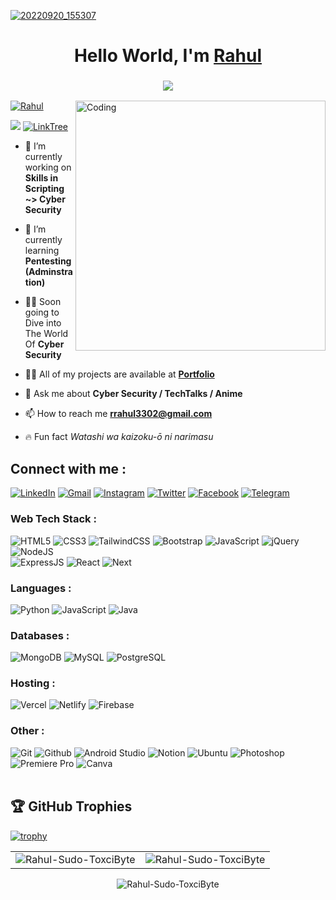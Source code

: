 [![20220920_155307](108818360/191234321-50af8b69-2e7d-4060-b05c-d1fdb8ec2b83.png)](https://github.com/Rahul-Sudo-ToxciByte)

<h1 align="center">Hello World, I'm <a href="https://www.linkedin.com/in/g-rahul-871002255/" target="_blank"> Rahul </a></h1>
<h3 align="center"> <img src="https://readme-typing-svg.herokuapp.com?font=Carter+One&pause=1000&color=3EC156&center=true&width=435&lines=I%E2%80%99m+not+lazy.+I%E2%80%99m+just+on+energy+saving+mode+!;+If+it+works%2C+don%E2%80%99t+touch+it+again+%3A)" /> </h3>
<img align="right" alt="Coding" width="400" src="https://media3.giphy.com/media/umYMU8G2ixG5mJBDo5/giphy.gif?cid=790b7611b9614e167ed147d113987d7e952266171629ec97&rid=giphy.gif&ct=g">

<p align="left"> <a href="https://x.com/rrahul3302" target="_blank"><img src="https://img.shields.io/twitter/follow/Rahul?logo=twitter&style=for-the-badge" alt="Rahul" /></a> </p>
<a href="https://visitorbadge.io/status?path=https%3A%2F%2Fgithub.com%2FRahul-Sudo-ToxciByte"><img src="https://api.visitorbadge.io/api/visitors?path=https%3A%2F%2Fgithub.com%2FRahul-Sudo-ToxciByte&label=Total%20Visitors&countColor=%23263759" /></a>
<a href="https://linktr.ee/krishnaputra.rahul" target="_blank"><img alt="LinkTree" src="https://img.shields.io/badge/linktree-39E09B?style=for-the-badge&logo=linktree&logoColor=white"/></a>

- 🔭 I’m currently working on **Skills in Scripting ~> Cyber Security**

- 🌱 I’m currently learning **Pentesting (Adminstration)**

- 🏊🏻 Soon going to Dive into The World Of **Cyber Security**

- 👨‍💻 All of my projects are available at **<a href="https://linktr.ee/krishnaputra.rahul" target="_blank">Portfolio</a>**

- 💬 Ask me about **Cyber Security / TechTalks / Anime**

- 📫 How to reach me **rrahul3302@gmail.com**

- 🔥 Fun fact _Watashi wa kaizoku-ō ni narimasu_

<h2 align="left">Connect with me :</h2>
<div align="left">
  <a href="https://www.linkedin.com/in/g-rahul-871002255/" target="_blank"><img alt="LinkedIn" src="https://img.shields.io/badge/linkedin-%230077B5.svg?style=for-the-badge&logo=linkedin&logoColor=white"/></a>
   <a href="mailto:rrahul3302@gmail.com" target="_blank"><img alt="Gmail" src="https://img.shields.io/badge/Gmail-D14836?style=for-the-badge&logo=gmail&logoColor=white"/></a>
   <a href="https://www.instagram.com/krishnaputra.rahul" target="_blank"><img alt="Instagram" src="https://img.shields.io/badge/Instagram-E4405F?style=for-the-badge&logo=instagram&logoColor=white"/></a>
   <a href="https://x.com/rrahul3302" target="_blank"><img alt="Twitter" src="https://img.shields.io/badge/Twitter-1DA1F2?style=for-the-badge&logo=twitter&logoColor=white"/></a>
   <a href="https://www.facebook.com/g.rahul.177810/" target="_blank"><img alt="Facebook" src="https://img.shields.io/badge/Facebook-1877F2?style=for-the-badge&logo=facebook&logoColor=white"/></a>
   <a href="https://t.me/Krishnaputra_Rahul" target="_blank"><img alt="Telegram" src="https://img.shields.io/badge/Telegram-2CA5E0?style=for-the-badge&logo=telegram&logoColor=white"/></a>
</div>

<h3 align="left">Web Tech Stack :</h3>
<div align="left">
<img alt="HTML5" src="https://img.shields.io/badge/html5-%23E34F26.svg?style=for-the-badge&logo=html5&logoColor=white"/>
<img alt="CSS3" src="https://img.shields.io/badge/css3-%231572B6.svg?style=for-the-badge&logo=css3&logoColor=white"/> 
<img alt="TailwindCSS" src="https://img.shields.io/badge/Tailwind_CSS-38B2AC?style=for-the-badge&logo=tailwind-css&logoColor=white"/>
<img alt="Bootstrap" src="https://img.shields.io/badge/bootstrap-%23563D7C.svg?style=for-the-badge&logo=bootstrap&logoColor=white"/>
<img alt="JavaScript" src="https://img.shields.io/badge/javascript-%23323330.svg?style=for-the-badge&logo=javascript&logoColor=%23F7DF1E"/> 
<img alt="jQuery" src="https://img.shields.io/badge/jquery-%230769AD.svg?style=for-the-badge&logo=jquery&logoColor=white"/> 
<img alt="NodeJS" src="https://img.shields.io/badge/node.js-%2343853D.svg?style=for-the-badge&logo=node-dot-js&logoColor=white"/>

<br>
  <img alt="ExpressJS" src="https://img.shields.io/badge/Express.js-000000?style=for-the-badge&logo=express&logoColor=white"/>
  <img alt="React" src="https://img.shields.io/badge/react-%2320232a.svg?style=for-the-badge&logo=react&logoColor=%2361DAFB"/>
    <img alt="Next" src="https://img.shields.io/badge/Next-black?style=for-the-badge&logo=next.js&logoColor=white"/>

<!-- <img alt="mui" src="https://img.shields.io/badge/Material%20UI-007FFF?style=for-the-badge&logo=mui&logoColor=white"/>
<img alt="chakraui" src="https://img.shields.io/badge/Chakra--UI-319795?style=for-the-badge&logo=chakra-ui&logoColor=white"/>
<img alt="Redux" src="https://img.shields.io/badge/Redux-593D88?style=for-the-badge&logo=redux&logoColor=white"/>
<img alt="sockteio" src="https://img.shields.io/badge/Socket.io-010101?&style=for-the-badge&logo=Socket.io&logoColor=white"/>
<img alt="sass" src="https://img.shields.io/badge/Sass-CC6699?style=for-the-badge&logo=sass&logoColor=white"/>
<img alt="PHP" src="https://img.shields.io/badge/php-%23777BB4.svg?style=for-the-badge&logo=php&logoColor=white"/> -->
</div>

<h3 align="left">Languages :</h3>
<div align="left">
  <img alt="Python" src="https://img.shields.io/badge/python-%2314354C.svg?style=for-the-badge&logo=python&logoColor=white"/>
  <img alt="JavaScript" src="https://img.shields.io/badge/javascript-%23323330.svg?style=for-the-badge&logo=javascript&logoColor=%23F7DF1E"/> 
    <img alt="Java" src="https://img.shields.io/badge/java-%23ED8B00.svg?style=for-the-badge&logo=java&logoColor=white"/>
<!--   <img alt="C" src="https://img.shields.io/badge/c-%2300599C.svg?style=for-the-badge&logo=c&logoColor=white"/>
<!--   <img alt="Kotlin" src="https://img.shields.io/badge/kotlin-%230095D5.svg?style=for-the-badge&logo=kotlin&logoColor=white"/> -->
</div>

<h3 align="left">Databases :</h3>
<div align="left">
    <img alt="MongoDB" src ="https://img.shields.io/badge/MongoDB-4EA94B?style=for-the-badge&logo=mongodb&logoColor=white"/>
  <img alt="MySQL" src="https://img.shields.io/badge/MySQL-00000F?style=for-the-badge&logo=mysql&logoColor=white"/>
  <img alt="PostgreSQL" src ="https://img.shields.io/badge/PostgreSQL-316192?style=for-the-badge&logo=postgresql&logoColor=white"/>
<!--   <img alt="PHP" src="https://img.shields.io/badge/php-%23777BB4.svg?style=for-the-badge&logo=php&logoColor=white"/>
  <img alt="SQLite" src ="https://img.shields.io/badge/sqlite-%2307405e.svg?style=for-the-badge&logo=sqlite&logoColor=white"/>
   -->
</div>

<h3 align="left">Hosting :</h3>
<div align="left">
    <img alt="Vercel" src="https://img.shields.io/badge/Vercel-000000?style=for-the-badge&logo=vercel&logoColor=white"/>
  <img alt="Netlify" src="https://img.shields.io/badge/Netlify-00C7B7?style=for-the-badge&logo=netlify&logoColor=white"/>
<!--   <img alt="AWS" src="https://img.shields.io/badge/Amazon_AWS-FF9900?style=for-the-badge&logo=amazonaws&logoColor=white"/>
<!--   <img alt="DigitalOcean" src="https://img.shields.io/badge/DigitalOcean-%230167ff.svg?style=for-the-badge&logo=digitalOcean&logoColor=white"/> -->
  <img alt="Firebase" src="https://img.shields.io/badge/firebase-%23039BE5.svg?style=for-the-badge&logo=firebase"/>
<!--   <img alt="Heroku" src="https://img.shields.io/badge/heroku-%23430098.svg?style=for-the-badge&logo=heroku&logoColor=white"/>
</div> -->

<h3 align="left">Other :</h3>
<div align="left">
  <img alt="Git" src="https://img.shields.io/badge/GIT-E44C30?style=for-the-badge&logo=git&logoColor=white"/>
  <img alt="Github" src="https://img.shields.io/badge/GitHub-100000?style=for-the-badge&logo=github&logoColor=white"/>
  <img alt="Android Studio" src="https://img.shields.io/badge/Android-3DDC84?style=for-the-badge&logo=android&logoColor=white"/>
  <img alt="Notion" src="https://img.shields.io/badge/Notion-000000?style=for-the-badge&logo=notion&logoColor=white"/>
  <img alt="Ubuntu" src="https://img.shields.io/badge/Ubuntu-E95420?style=for-the-badge&logo=ubuntu&logoColor=white"/>
  <img alt="Photoshop" src="https://img.shields.io/badge/Adobe%20Photoshop-31A8FF?style=for-the-badge&logo=Adobe%20Photoshop&logoColor=black"/>
  <img alt="Premiere Pro" src="https://img.shields.io/badge/Adobe%20Premiere%20Pro-9999FF?style=for-the-badge&logo=Adobe%20Premiere%20Pro&logoColor=white"/>
  <img alt="Canva" src="https://img.shields.io/badge/Canva-%2300C4CC.svg?&style=for-the-badge&logo=Canva&logoColor=white"/>
</div><br/>

## 🏆 GitHub Trophies

[![trophy](https://github-profile-trophy.vercel.app/?username=Rahul-Sudo-ToxciByte&theme=darkhub)](https://github.com/ryo-ma/github-profile-trophy)

<table>
 <tr>
  <td><img src="https://github-readme-stats.vercel.app/api?username=Rahul-Sudo-ToxciByte&show_icons=true&theme=dark&locale=en" alt="Rahul-Sudo-ToxciByte" /></td>
  <td><img src="https://github-readme-stats.vercel.app/api/top-langs?username=Rahul-Sudo-ToxciByte&show_icons=true&theme=dark&locale=en&layout=compact" alt="Rahul-Sudo-ToxciByte" /></td>
 </tr>
</table>
<div align="center">
<p><img align="center" src="https://github-readme-streak-stats.herokuapp.com?user=Rahul-Sudo-ToxciByte&theme=tokyonight_duo&border_radius=10" alt="Rahul-Sudo-ToxciByte" /></p>
 </div>

